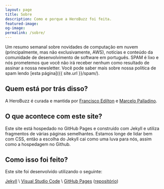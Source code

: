 ```yaml
---
layout: page
title: Sobre
description: Como e porque a HeroBuzz foi feita.
featured-image:
og-image:
permalink: /sobre/
---
```


Um resumo semanal sobre novidades de computação em nuvem (principalmente, mas não exclusivamente, AWS), notícias e conteúdo da comunidade de desenvolvimento de software em português. SPAM é lixo e nós prometemos que você não irá receber nenhum como resultado de assinar a nossa newsletter. Você pode saber mais sobre nossa política de spam lendo [esta página]({{ site.url }}/spam/).

## Quem está por trás disso?

A HeroBuzz é curada e mantida por [Francisco Edilton](https://twitter.com/franciscoed) e [Marcelo Palladino](https://twitter.com/mfpalladino). 

## O que acontece com este site?

Este site está hospedado no GitHub Pages e construído com Jekyll e utiliza fragmentos de várias páginas semelhantes. Estamos longe de lidar bem com CSS, então a escolha do Jekyll cai como uma luva para nós, assim como a hospedagem no Github.

## Como isso foi feito?

Este site foi desenvolvido utilizando o seguinte:

[Jekyll](https://jekyllrb.com/) \\
[Visual Studio Code](https://code.visualstudio.com/) \\
[GitHub Pages](https://pages.github.com/) ([repositório](https://github.com/HeroBuzz/herobuzz.github.io))
